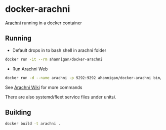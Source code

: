 # docker-arachni

[Arachni](http://www.arachni-scanner.com/) running in a docker container

## Running

- Default drops in to bash shell in arachni folder
```bash
docker run -it --rm ahannigan/docker-arachni
```

- Run Arachni Web
```bash
docker run -d --name arachni -p 9292:9292 ahannigan/docker-arachni bin/arachni_web
```

See [Arachni Wiki](https://github.com/Arachni/arachni/wiki) for more commands

There are also systemd/fleet service files under units/.

## Building

```bash
docker build -t arachni .
```
